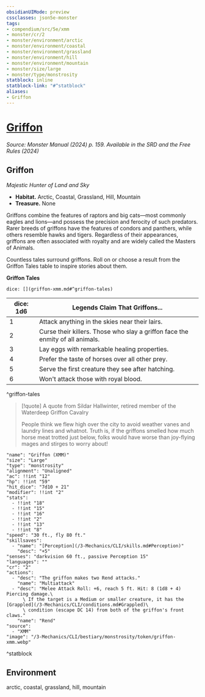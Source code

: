 ```yaml
---
obsidianUIMode: preview
cssclasses: json5e-monster
tags:
- compendium/src/5e/xmm
- monster/cr/2
- monster/environment/arctic
- monster/environment/coastal
- monster/environment/grassland
- monster/environment/hill
- monster/environment/mountain
- monster/size/large
- monster/type/monstrosity
statblock: inline
statblock-link: "#^statblock"
aliases:
- Griffon
---
```

# [Griffon](3-Mechanics\CLI\bestiary\monstrosity/griffon-xmm.md)
*Source: Monster Manual (2024) p. 159. Available in the <span title='Systems Reference Document (5.2)'>SRD</span> and the Free Rules (2024)*  

## Griffon

*Majestic Hunter of Land and Sky*

- **Habitat.** Arctic, Coastal, Grassland, Hill, Mountain  
- **Treasure.** None  

Griffons combine the features of raptors and big cats—most commonly eagles and lions—and possess the precision and ferocity of such predators. Rarer breeds of griffons have the features of condors and panthers, while others resemble hawks and tigers. Regardless of their appearances, griffons are often associated with royalty and are widely called the Masters of Animals.

Countless tales surround griffons. Roll on or choose a result from the Griffon Tales table to inspire stories about them.

**Griffon Tales**

`dice: [](griffon-xmm.md#^griffon-tales)`

| dice: 1d6 | Legends Claim That Griffons... |
|-----------|--------------------------------|
| 1 | Attack anything in the skies near their lairs. |
| 2 | Curse their killers. Those who slay a griffon face the enmity of all animals. |
| 3 | Lay eggs with remarkable healing properties. |
| 4 | Prefer the taste of horses over all other prey. |
| 5 | Serve the first creature they see after hatching. |
| 6 | Won't attack those with royal blood. |
^griffon-tales

> [!quote] A quote from Sildar Hallwinter, retired member of the Waterdeep Griffon Cavalry  
> 
> People think we flew high over the city to avoid weather vanes and laundry lines and whatnot. Truth is, if the griffons smelled how much horse meat trotted just below, folks would have worse than joy-flying mages and stirges to worry about!


```statblock
"name": "Griffon (XMM)"
"size": "Large"
"type": "monstrosity"
"alignment": "Unaligned"
"ac": !!int "12"
"hp": !!int "59"
"hit_dice": "7d10 + 21"
"modifier": !!int "2"
"stats":
  - !!int "18"
  - !!int "15"
  - !!int "16"
  - !!int "2"
  - !!int "13"
  - !!int "8"
"speed": "30 ft., fly 80 ft."
"skillsaves":
  - "name": "[Perception](/3-Mechanics/CLI/skills.md#Perception)"
    "desc": "+5"
"senses": "darkvision 60 ft., passive Perception 15"
"languages": ""
"cr": "2"
"actions":
  - "desc": "The griffon makes two Rend attacks."
    "name": "Multiattack"
  - "desc": "Melee Attack Roll: +6, reach 5 ft. Hit: 8 (1d8 + 4) Piercing damage.\
      \ If the target is a Medium or smaller creature, it has the [Grappled](/3-Mechanics/CLI/conditions.md#Grappled)\
      \ condition (escape DC 14) from both of the griffon's front claws."
    "name": "Rend"
"source":
  - "XMM"
"image": "/3-Mechanics/CLI/bestiary/monstrosity/token/griffon-xmm.webp"
```
^statblock

## Environment

arctic, coastal, grassland, hill, mountain